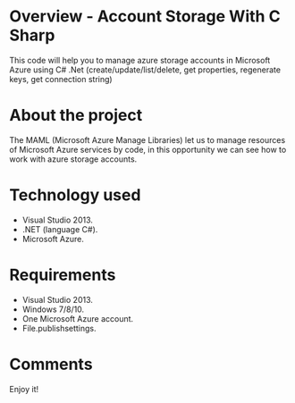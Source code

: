 # Overview - Account Storage With C Sharp
This code will help you to manage azure storage accounts in Microsoft Azure using C# .Net (create/update/list/delete, get properties, regenerate keys, get connection string)

# About the project

The MAML (Microsoft Azure Manage Libraries) let us to manage resources of Microsoft Azure services by code, in this opportunity we can see how to work with azure storage accounts.

# Technology used

* Visual Studio 2013.
* .NET (language C#).
* Microsoft Azure.

# Requirements

* Visual Studio 2013.
* Windows 7/8/10.
* One Microsoft Azure account.
* File.publishsettings.

# Comments

Enjoy it!

